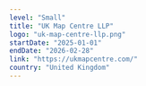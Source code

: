 ```yaml
---
level: "Small"
title: "UK Map Centre LLP"
logo: "uk-map-centre-llp.png"
startDate: "2025-01-01"
endDate: "2026-02-28"
link: "https://ukmapcentre.com/"
country: "United Kingdom"
---
```

